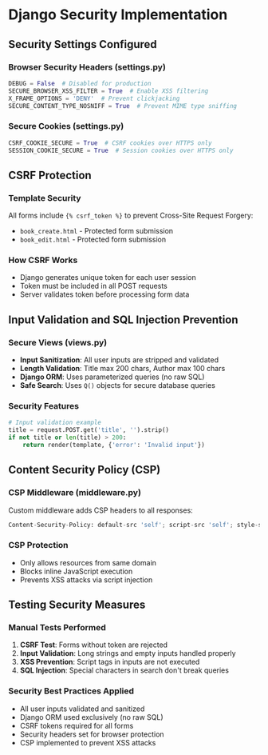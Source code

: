 # Django Security Implementation

## Security Settings Configured

### Browser Security Headers (settings.py)
```python
DEBUG = False  # Disabled for production
SECURE_BROWSER_XSS_FILTER = True  # Enable XSS filtering
X_FRAME_OPTIONS = 'DENY'  # Prevent clickjacking
SECURE_CONTENT_TYPE_NOSNIFF = True  # Prevent MIME type sniffing
```

### Secure Cookies (settings.py)
```python
CSRF_COOKIE_SECURE = True  # CSRF cookies over HTTPS only
SESSION_COOKIE_SECURE = True  # Session cookies over HTTPS only
```

## CSRF Protection

### Template Security
All forms include `{% csrf_token %}` to prevent Cross-Site Request Forgery:
- `book_create.html` - Protected form submission
- `book_edit.html` - Protected form submission

### How CSRF Works
- Django generates unique token for each user session
- Token must be included in all POST requests
- Server validates token before processing form data

## Input Validation and SQL Injection Prevention

### Secure Views (views.py)
- **Input Sanitization**: All user inputs are stripped and validated
- **Length Validation**: Title max 200 chars, Author max 100 chars  
- **Django ORM**: Uses parameterized queries (no raw SQL)
- **Safe Search**: Uses `Q()` objects for secure database queries

### Security Features
```python
# Input validation example
title = request.POST.get('title', '').strip()
if not title or len(title) > 200:
    return render(template, {'error': 'Invalid input'})
```

## Content Security Policy (CSP)

### CSP Middleware (middleware.py)
Custom middleware adds CSP headers to all responses:
```python
Content-Security-Policy: default-src 'self'; script-src 'self'; style-src 'self' 'unsafe-inline'
```

### CSP Protection
- Only allows resources from same domain
- Blocks inline JavaScript execution
- Prevents XSS attacks via script injection

## Testing Security Measures

### Manual Tests Performed
1. **CSRF Test**: Forms without token are rejected
2. **Input Validation**: Long strings and empty inputs handled properly  
3. **XSS Prevention**: Script tags in inputs are not executed
4. **SQL Injection**: Special characters in search don't break queries

### Security Best Practices Applied
- All user inputs validated and sanitized
- Django ORM used exclusively (no raw SQL)
- CSRF tokens required for all forms
- Security headers set for browser protection
- CSP implemented to prevent XSS attacks